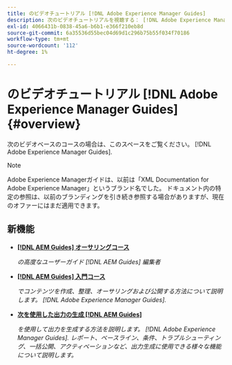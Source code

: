 ```yaml
---
title: のビデオチュートリアル [!DNL Adobe Experience Manager Guides]
description: 次のビデオチュートリアルを視聴する： [!DNL Adobe Experience Manager Guides]、AEM XML アドオン、AEM XML Plugin、AEM DoX、およびAEM Dox。
exl-id: 4066431b-0838-45a6-b6b1-e366f210eb8d
source-git-commit: 6a35536d55bec04d69d1c296b75b55f034f70186
workflow-type: tm+mt
source-wordcount: '112'
ht-degree: 1%

---
```


# のビデオチュートリアル [!DNL Adobe Experience Manager Guides] {#overview}

次のビデオベースのコースの場合は、このスペースをご覧ください。 [!DNL Adobe Experience Manager Guides].

>[!NOTE]
> 
> Adobe Experience Managerガイドは、以前は「XML Documentation for Adobe Experience Manager」というブランド名でした。 ドキュメント内の特定の参照は、以前のブランディングを引き続き参照する場合がありますが、現在のオファーにはまだ適用できます。

## 新機能

* **[[!DNL AEM Guides] オーサリングコース](course-3/overview.md)**

  *の高度なユーザーガイド [!DNL AEM Guides] 編集者*

* **[[!DNL AEM Guides] 入門コース](course-1/overview.md)**

  *でコンテンツを作成、整理、オーサリングおよび公開する方法について説明します。 [!DNL Adobe Experience Manager Guides].*

* **[次を使用した出力の生成 [!DNL AEM Guides]](course-2/overview.md)**

  *を使用して出力を生成する方法を説明します。 [!DNL Adobe Experience Manager Guides]. レポート、ベースライン、条件、トラブルシューティング、一括公開、アクティベーションなど、出力生成に使用できる様々な機能について説明します。*
